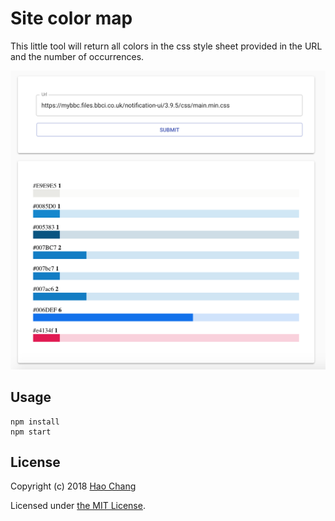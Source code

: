 # Site color map

This little tool will return all colors in the css style sheet provided in the URL and the number of occurrences.

![Screenshot](screenshot.png)

## Usage

```
npm install
npm start
```

## License

Copyright (c) 2018 [Hao Chang](https://github.com/haochang)

Licensed under [the MIT License](./LICENSE).
